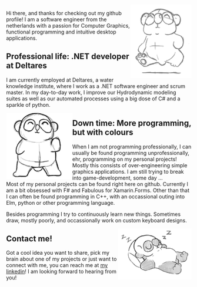 <img align='right' src='https://github.com/BeardedPlatypus/BeardedPlatypus/blob/master/img/run_cycle_gh.gif?raw=true' height='200"'>

Hi there, and thanks for checking out my github profile! I am a software
engineer from the netherlands with a passion for Computer Graphics, functional
programming and intuitive desktop applications.  

## Professional life: .NET developer at Deltares

I am currently employed at Deltares, a water knowledge institute, where I work
as a .NET software engineer and scrum master. In my day-to-day work, I 
improve our Hydrodynamic modeling suites as well as our automated processes
using a big dose of C# and a sparkle of python.

<img align='left' src='https://raw.githubusercontent.com/BeardedPlatypus/BeardedPlatypus/master/img/dance_gh.gif' width='180"'>

## Down time: More programming, but with colours

When I am not programming professionally, I can usually be found programming 
unprofessionally, ehr, programming on my personal projects! Mostly this 
consists of over-engineering simple graphics applications. I am still trying to
break into game-development, some day ...  
Most of my personal projects can be found right here on github. Currently I am
a bit obsessed with F# and Fabulous for Xamarin.Forms. Other than that I can 
often be found programming in C++, with an occassional outing into Elm, python
or other programming language.

Besides programming I try to continuously learn new things. Sometimes draw, mostly
poorly, and occassionally work on custom keyboard designs. 

<img align='right' src='https://github.com/BeardedPlatypus/BeardedPlatypus/blob/master/img/sleeping_gh.gif?raw=true' width='200"'>

## Contact me!

Got a cool idea you want to share, pick my brain about one of my projects or 
just want to connect with me, you can reach me at [my linkedin](https://www.linkedin.com/in/maartentegelaers)! 
I am looking forward to hearing from you!
